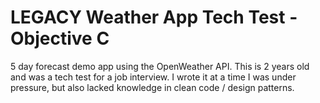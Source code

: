 # LEGACY Weather App Tech Test - Objective C
5 day forecast demo app using the OpenWeather API.
This is 2 years old and was a tech test for a job interview. I wrote it at a time I was under pressure, but also lacked knowledge in clean code / design patterns.
